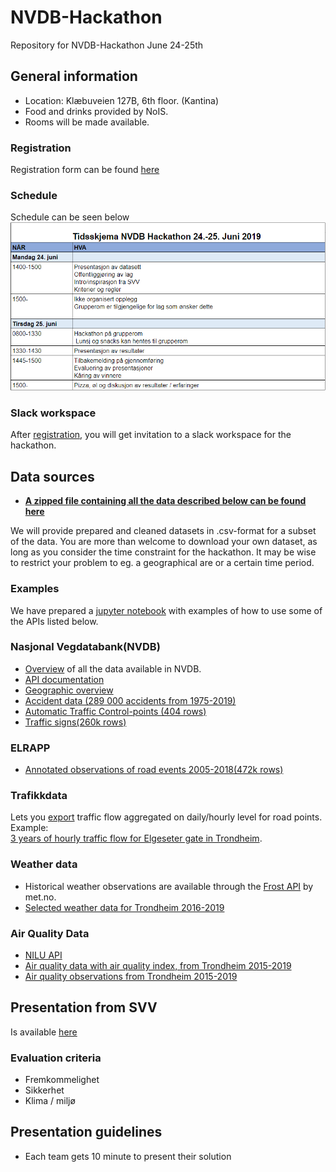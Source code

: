 # NVDB-Hackathon
Repository for NVDB-Hackathon June 24-25th

## General information
* Location: Klæbuveien 127B, 6th floor. (Kantina)
* Food and drinks provided by NoIS.
* Rooms will be made available.

### Registration
Registration form can be found [here](https://docs.google.com/forms/d/e/1FAIpQLScPrNp60y64bhgeBWeho6t3uDYlnE1bjeuu8apUUiyVfp1Sfw/viewform?usp=sf_link)

### Schedule
Schedule can be seen below ![schedule](https://github.com/Fundator/NVDB-Hackathon/blob/master/imgs/tid.PNG)

### Slack workspace
After [registration](https://docs.google.com/forms/d/e/1FAIpQLScPrNp60y64bhgeBWeho6t3uDYlnE1bjeuu8apUUiyVfp1Sfw/viewform), you will get invitation to a slack workspace for the hackathon.

## Data sources
* __[A zipped file containing all the data described below can be found here](https://drive.google.com/open?id=17evIeGb9h6d0ZFmC1yMagPC4NNplykZb)__

We will provide prepared and cleaned datasets in .csv-format for a subset of the data. You are more than welcome to download your own dataset, as long as you consider the time constraint for the hackathon. It may be wise to restrict your problem to eg. a geographical are or a certain time period. 

### Examples
We have prepared a [jupyter notebook](https://github.com/Fundator/NVDB-Hackathon/blob/master/Examples%20of%20data%20retrieval.ipynb) with examples of how to use some of the APIs listed below.

### Nasjonal Vegdatabank(NVDB)
* [Overview](https://datakatalogen.vegdata.no/) of all the data available in NVDB. 
* [API documentation](https://www.vegvesen.no/nvdb/apidokumentasjon/)
* [Geographic overview](https://www.vegvesen.no/vegkart/)
* [Accident data (289 000 accidents from 1975-2019)](https://drive.google.com/open?id=1n-SdOt-96gfvu_sXmiMLgtbn1rljSdWH)
* [Automatic Traffic Control-points (404 rows)](https://drive.google.com/open?id=1wmy3KJfO-iChxfk6js7JWVOFc1eN3kiJ)
* [Traffic signs(260k rows)](https://drive.google.com/open?id=1mvx8p7CEzHnZXPrKINo9FWSfWxTJeQRk)

### ELRAPP
* [Annotated observations of road events 2005-2018(472k rows)](https://drive.google.com/open?id=1hKJcSJ9C2wtQ9r70F6g9T6XtZ2JaYPRB)

### Trafikkdata
Lets you [export](https://www.vegvesen.no/vegkart/) traffic flow aggregated on daily/hourly level for road points. <br>
Example: <br>
[3 years of hourly traffic flow for Elgeseter gate in Trondheim](https://drive.google.com/open?id=1nG8QWBOlDIQgNmS9rhoRd5BYR6YUqEOw).

### Weather data
* Historical weather observations are available through the [Frost API](https://frost.met.no/) by met.no.
* [Selected weather data for Trondheim 2016-2019](https://drive.google.com/open?id=1_nHi6IpVQm8-bqrxYk6zdiGd70XX9O5F)

### Air Quality Data
* [NILU API](https://api.nilu.no/docs/)
* [Air quality data with air quality index, from Trondheim 2015-2019](https://drive.google.com/open?id=1lfeui95qgy1k6LHCUrTKhXeF8o_NOpRN)
* [Air quality observations from Trondheim 2015-2019](https://drive.google.com/open?id=1UWQu6LfHfXGjLWg0veRWZJEyPc-xrjUd)

## Presentation from SVV
Is available [here](TODO)

### Evaluation criteria
* Fremkommelighet
* Sikkerhet
* Klima / miljø

## Presentation guidelines
* Each team gets 10 minute to present their solution


